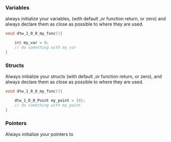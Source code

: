 
### Variables
always initialize your variables, (with default ,or function return, or zero) and always declare them as close as possible to where they are used.

```c
void dtw_1_0_0_my_func(){

    int my_var = 0;
    // do something with my_var
}
```

### Structs 
Always initialize your structs (with default ,or function return, or zero), and always declare them as close as possible to where they are used.

```c
void dtw_1_0_0_my_func(){

    dtw_1_0_0_Point my_point = {0};
    // do something with my_point
}
```

### Pointers
Always initialize your pointers to 
```c
